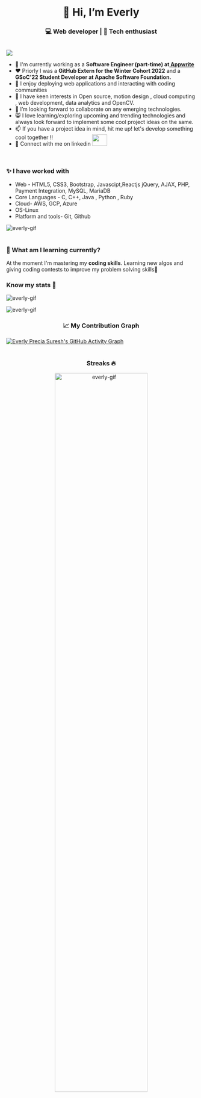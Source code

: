 <h1 align="center">👋 Hi, I’m Everly</h1>
<h3  align="center">💻 Web developer | 📖 Tech enthusiast </h3>  

<br>
<img src="https://user-images.githubusercontent.com/77877486/150798920-8c9ebc5a-6eba-4670-a257-10a7cd777eee.png">
<ul>
  <li>💼 I'm currently working as a <b>Software Engineer (part-time) at<a href="https://appwrite.io"> Appwrite</b></a></li>
  <li>❤  Priorly I was a <b>GitHub Extern for the Winter Cohort 2022</b> and a <b>GSoC'22 Student Developer at Apache Software Foundation.</b></li>
  <li>👀 I enjoy deploying web applications and interacting with coding communities</li>
  <li>🌱 I have keen interests in Open source, motion design , cloud computing , web development, data analytics and OpenCV.</li>
  <li>💞️ I’m looking forward to collaborate on any emerging technologies. </li>
  <li>😸 I love learning/exploring upcoming and trending technologies and always look forward to implement some cool project ideas on the same.</li>
  <li>📫 If you have a project idea in mind, hit me up! let's develop something cool together !!</li>
  <li>🎄 Connect with me on linkedin <a  href="https://www.linkedin.com/in/everly-precia-suresh-196bba1b7/" target="black" alt=KXDLS> <img style="margin-top:-16px;" src= 'https://cdn.jsdelivr.net/npm/simple-icons@3.0.1/icons/linkedin.svg' height="30" width="40" /> </a></li>
</ul>
<br>
<h3>✨ I have worked with </h3>
<div>
   <ul>
    <li>Web - HTML5, CSS3, Bootstrap, Javascipt,Reactjs jQuery, AJAX, PHP, Payment Integration, MySQL, MariaDB</li>
    <li>Core Languages - C, C++, Java , Python , Ruby</li>
    <li>Cloud- AWS, GCP, Azure</li>
    <li>OS-Linux</li>
    <li>Platform and tools- Git, Github</li>
  </ul> </div>
<div> <img src="https://github-readme-stats.vercel.app/api/top-langs?username=everly-gif&show_icons=true&locale=en&langs_count=10&layout=compact" alt="everly-gif" ></div>
<br>
<h3>🎨 What am I learning currently?</h3>
<p>At the moment I'm mastering my  <b> coding skills</b>. Learning new algos and giving coding contests to improve my problem solving skills🚀</p>
<h3 align="left">Know my stats 👀</h3>
<img  src="https://github-profile-trophy.vercel.app/?username=everly-gif&theme=juicyfresh&no-bg=true" alt="everly-gif"><br>
<p align="left"> <img src="https://github-readme-stats.vercel.app/api?username=everly-gif&show_icons=true&locale=en" alt="everly-gif" ></p>
<h3 align="center"> 📈 My Contribution Graph </h3>
 <a href="https://github.com/everly-gif"><img src="https://activity-graph.herokuapp.com/graph?username=everly-gif&theme=elegant" alt="Everly Precia Suresh's GitHub Activity Graph"></a><br/><br/> 
<h3 align="center">Streaks 🔥</h3>
<p align="center"><img src="https://github-readme-streak-stats.herokuapp.com/?user=everly-gif&theme=light" alt="everly-gif" width="70%"></p><br><br>
<!---
everly-gif/everly-gif is a ✨ special ✨ repository because its `README.md` (this file) appears on your GitHub profile.
You can click the Preview link to take a look at your changes.
--->
